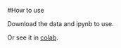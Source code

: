 #How to use 

Download the data and ipynb to use.

Or see it in [colab](https://drive.google.com/drive/folders/1JIF_xqUH8oci_C_ZU89NROBWvXgFOOYn?usp=sharing).
